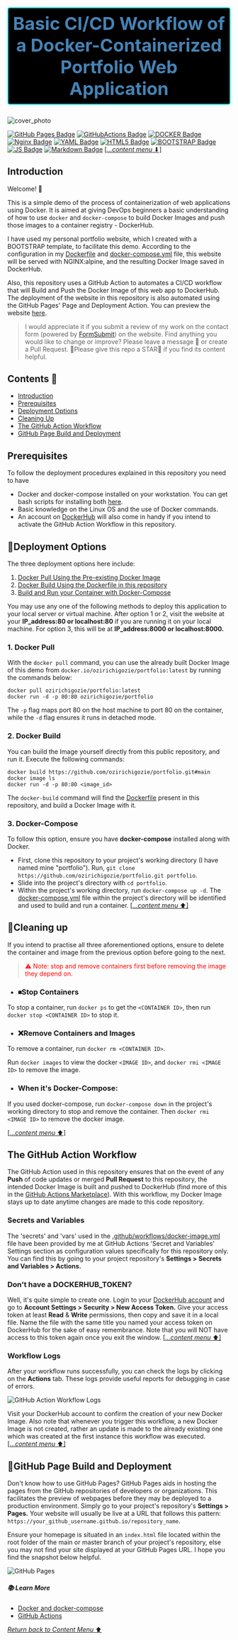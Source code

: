 <h1 align="center" style="color:steelblue; font-size:2.5rem; border:2px solid cyan; border-radius:5px; padding:10px; background-color:black">Basic CI/CD Workflow of a Docker-Containerized Portfolio Web Application</h1>

![cover_photo](img/architectural_diagram.png)

[![GitHub Pages Badge](https://img.shields.io/badge/GitHub%20Pages-222222?style=for-the-badge&logo=GitHub%20Pages&logoColor=white)](#github-page-build-and-deployment) [![GitHubActions Badge](https://img.shields.io/badge/GitHub_Actions-2088FF?style=for-the-badge&logo=github-actions&logoColor=white)](./.github/workflows/docker-image.yml) [![DOCKER Badge](https://img.shields.io/badge/Docker-2CA5E0?style=for-the-badge&logo=docker&logoColor=white)](#deployment-options) [![Nginx Badge](https://img.shields.io/badge/Nginx-009639?style=for-the-badge&logo=nginx&logoColor=white)](#) [![YAML Badge](https://img.shields.io/badge/YAML-CB171E?style=for-the-badge&logo=YAML&logoColor=white)](#) [![HTML5 Badge](https://img.shields.io/badge/HTML5-E34F26?style=for-the-badge&logo=html5&logoColor=white)](./index.html) [![BOOTSTRAP Badge](https://img.shields.io/badge/Bootstrap-563D7C?style=for-the-badge&logo=bootstrap&logoColor=white)](./css/styles.css) [![JS Badge](https://img.shields.io/badge/JavaScript-323330?style=for-the-badge&logo=javascript&logoColor=F7DF1E)](js/scripts.js) [![Markdown Badge](https://img.shields.io/badge/Markdown-000000?style=for-the-badge&logo=markdown&logoColor=white)](#)
[[*...content menu* ⬇]](#contents-📌)
## Introduction
Welcome! 👋

This is a simple demo of the process of containerization of web applications using Docker. It is aimed at giving DevOps beginners a basic understanding of how to use `docker` and `docker-compose` to build Docker Images and push those images to a container registry - DockerHub.

I have used my personal portfolio website, which I created with a BOOTSTRAP template, to facilitate this demo. According to the configuration in my [Dockerfile](./Dockerfile) and [docker-compose.yml](./docker-compose.yml) file, this website will be served with NGINX:alpine, and the resulting Docker Image saved in DockerHub. 

Also, this repository uses a GitHub Action to automates a CI/CD workflow that will Build and Push the Docker Image of this web app to DockerHub. The deployment of the website in this repository is also automated using the GitHub Pages' Page and Deployment Action. You can preview the website [here](https://ozirichigozie.github.io/portfolio/).
>
> I would appreciate it if you submit a review of my work on the contact form (powered by [FormSubmit](https://www.formsubmit.co)) on the website.
> Find anything you would like to change or improve? Please leave a message 📧 or create a Pull Request.
> 🙏Please give this repo a STAR🌟 if you find its content helpful.
>

## Contents 📌
- [Introduction](#introduction)
- [Prerequisites](#prerequisites)
- [Deployment Options](#deployment-options)
- [Cleaning Up](#cleaning-up)
- [The GitHub Action Workflow](#the-github-action-workflow)
- [GitHub Page Build and Deployment](#github-page-build-and-deployment)

## Prerequisites 
To follow the deployment procedures explained in this repository you need to have 
- Docker and docker-compose installed on your workstation. You can get bash scripts for installing both [here](https://github.com/ozirichigozie/tools/blob/main/install-docker-on-ubuntu.sh).
- Basic knowledge on the Linux OS and the use of Docker commands.
- An account on [DockerHub](https://hub.docker.com) will also come in handy if you intend to activate the GitHub Action Workflow in this repository.

## 🚀Deployment Options 
The three deployment options here include:
1. [Docker Pull Using the Pre-existing Docker Image](#1-docker-pull)
2. [Docker Build Using the Dockerfile in this repository](#2-docker-build)
3. [Build and Run your Container with Docker-Compose](#3-docker-compose)

You may use any one of the following methods to deploy this application to your local server or virtual machine. After option 1 or 2, visit the website at your **IP_address:80 or localhost:80** if you are running it on your local machine. For option 3, this will be at **IP_address:8000 or localhost:8000.**

### 1. Docker Pull 
With the `docker pull` command, you can use the already built Docker Image of this demo from `docker.io/ozirichigozie/portfolio:latest` by running the commands below: 
 
```
docker pull ozirichigozie/portfolio:latest
docker run -d -p 80:80 ozirichigozie/portfolio
```
The `-p` flag maps port 80 on the host machine to port 80 on the container, while the `-d` flag ensures it runs in detached mode.

### 2. Docker Build
You can build the Image yourself directly from this public repository, and run it. Execute the following commands:

```
docker build https://github.com/ozirichigozie/portfolio.git#main
docker image ls
docker run -d -p 80:80 <image_id>
```

The `docker-build` command will find the [Dockerfile](./Dockerfile) present in this repository, and build a Docker Image with it.

### 3. Docker-Compose
To follow this option, ensure you have **docker-compose** installed along with Docker.
- First, clone this repository to your project's working directory (I have named mine "portfolio"). Run, `git clone https://github.com/ozirichigozie/portfolio.git portfolio`.
- Slide into the project's directory with `cd portfolio`.
- Within the project's working directory, run `docker-compose up -d`. The [docker-compose.yml](./docker-compose.yml) file within the project's directory will be identified and used to build and run a container.
[[*...content menu* ⬆]](#contents-📌)
## 🧹Cleaning up
If you intend to practise all three aforementioned options, ensure to delete the container and image from the previous option before going to the next. 
>
> <p style="color:red">⚠ Note: stop and remove containers first before removing the image they depend on.</p>
>
- ### ⏹Stop Containers 
To stop a container, run `docker ps` to get the `<CONTAINER ID>`, then run `docker stop <CONTAINER ID>` to stop it.
- ### ❌Remove Containers and Images
To remove a container, run `docker rm <CONTAINER ID>`. 

Run `docker images` to view the docker `<IMAGE ID>`, and `docker rmi <IMAGE ID>` to remove the image.
- ### When it's Docker-Compose:
If you used docker-compose, run `docker-compose down` in the project's working directory to stop and remove the container. Then `docker rmi <IMAGE ID>` to remove the docker image.
>
[[*...content menu* ⬆]](#contents-📌)
## The GitHub Action Workflow
The GitHub Action used in this repository ensures that on the event of any __Push__ of code updates or merged __Pull Request__ to this repository, the intended Docker Image is built and pushed to DockerHub (find more of this in the [GitHub Actions Marketplace](https://github.com/marketplace)). With this workflow, my Docker Image stays up to date anytime changes are made to this code repository.

### Secrets and Variables
The 'secrets' and 'vars' used in the [.github/workflows/docker-image.yml](.github/workflows/docker-image.yml) file have been provided by me at GitHub Actions 'Secret and Variables' Settings section as configuration values specifically for this repository only. You can find this by going to your project repository's **Settings > Secrets and Variables > Actions.** 

### Don't have a DOCKERHUB_TOKEN❔
Well, it's quite simple to create one. Login to your [DockerHub account](https://hub.docker.com) and go to **Account Settings > Security > New Access Token.** Give your access token at least **Read** & **Write** permissions, then copy and save it in a local file. Name the file with the same title you named your access token on DockerHub for the sake of easy remembrance. Note that you will NOT have access to this token again once you exit the window.
[[*...content menu* ⬆]](#contents-📌)
### Workflow Logs
After your workflow runs successfully, you can check the logs by clicking on the __Actions__ tab. These logs provide useful reports for debugging in case of errors.

![GitHub Action Workflow Logs](img/workflow-logs.png)

Visit your DockerHub account to confirm the creation of your new Docker Image. Also note that whenever you trigger this workflow, a new Docker Image is not created, rather an update is made to the already existing one which was created at the first instance this workflow was executed.
[[*...content menu* ⬆]](#contents-📌)
## 🚀GitHub Page Build and Deployment
Don't know how to use GitHub Pages? GitHub Pages aids in hosting the pages from the GitHub repositories of developers or organizations. This facilitates the preview of webpages before they may be deployed to a production environment. Simply go to your project's repository's __Settings > Pages.__ Your website will usually be live at a URL that follows this pattern: `https://your_github_username.github.io/repository_name`. 

Ensure your homepage is situated in an `index.html` file located within the root folder of the main or master branch of your project's repository, else you may not find your site displayed at your GitHub Pages URL. I hope you find the snapshot below helpful.

![GitHub Pages](img/github-pages.png)

##### 📚 Learn More
- [Docker and docker-compose](https://docs.docker.com)
- [GitHub Actions](https://docs.github.com/en/actions/guides)

[*Return back to Content Menu* ⬆](#contents-📌)